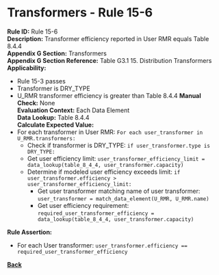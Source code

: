 # Transformers - Rule 15-6
**Rule ID:** Rule 15-6  
**Description:** Transformer efficiency reported in User RMR equals Table 8.4.4  
**Appendix G Section:** Transformers  
**Appendix G Section Reference:**  Table G3.1 15. Distribution Transformers  
**Applicability:**
 - Rule 15-3 passes  
 - Transformer is DRY_TYPE
 - U_RMR transformer efficiency is greater than Table 8.4.4
**Manual Check:** None  
**Evaluation Context:**  Each Data Element   
**Data Lookup:** Table 8.4.4  
**Calculate Expected Value:**
- For each transformer in User RMR: `For each user_transformer in U_RMR.transformers:`
    - Check if transformer is DRY_TYPE: `if user_transformer.type is DRY_TYPE:`   
    - Get user efficiency limit: `user_transformer_efficiency_limit = data_lookup(table_8_4_4, user_transformer.capacity)`
    - Determine if modeled user efficiency exceeds limit: `if user_transformer.efficiency > user_transformer_efficiency_limit:`
        - Get user transformer matching name of user transformer: `user_transformer = match_data_element(U_RMR, U_RMR.name)`
        - Get user efficiency requirement: `required_user_transformer_efficiency = data_lookup(table_8_4_4, user_transformer.capacity)`

**Rule Assertion:**
- For each User transformer: `user_transformer.efficiency == required_user_transformer_efficiency`

**[Back](_toc.md)**